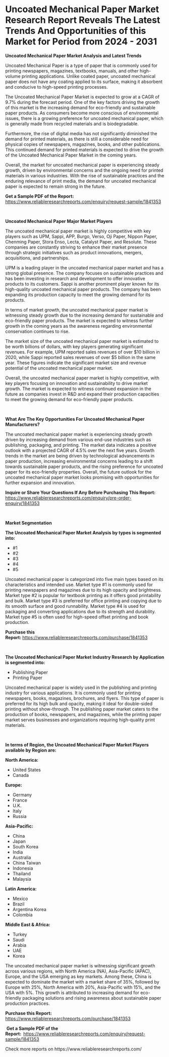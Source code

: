 <p><h1>Uncoated Mechanical Paper Market Research Report Reveals The Latest Trends And Opportunities of this Market for Period from 2024 - 2031</h1></p><p><strong>Uncoated Mechanical Paper Market Analysis and Latest Trends</strong></p>
<p><p>Uncoated Mechanical Paper is a type of paper that is commonly used for printing newspapers, magazines, textbooks, manuals, and other high-volume printing applications. Unlike coated paper, uncoated mechanical paper does not have any coating applied to its surface, making it absorbent and conducive to high-speed printing processes.</p><p>The Uncoated Mechanical Paper Market is expected to grow at a CAGR of 9.7% during the forecast period. One of the key factors driving the growth of this market is the increasing demand for eco-friendly and sustainable paper products. As consumers become more conscious of environmental issues, there is a growing preference for uncoated mechanical paper, which is generally made from recycled materials and is biodegradable.</p><p>Furthermore, the rise of digital media has not significantly diminished the demand for printed materials, as there is still a considerable need for physical copies of newspapers, magazines, books, and other publications. This continued demand for printed materials is expected to drive the growth of the Uncoated Mechanical Paper Market in the coming years.</p><p>Overall, the market for uncoated mechanical paper is experiencing steady growth, driven by environmental concerns and the ongoing need for printed materials in various industries. With the rise of sustainable practices and the enduring relevance of print media, the demand for uncoated mechanical paper is expected to remain strong in the future.</p></p>
<p><strong>Get a Sample PDF of the Report:&nbsp;</strong> <a href="https://www.reliableresearchreports.com/enquiry/request-sample/1841353">https://www.reliableresearchreports.com/enquiry/request-sample/1841353</a></p>
<p>&nbsp;</p>
<p><strong>Uncoated Mechanical Paper Major Market Players</strong></p>
<p><p>The uncoated mechanical paper market is highly competitive with key players such as UPM, Sappi, APP, Burgo, Verso, Oji Paper, Nippon Paper, Chenming Paper, Stora Enso, Lecta, Catalyst Paper, and Resolute. These companies are constantly striving to enhance their market presence through strategic initiatives such as product innovations, mergers, acquisitions, and partnerships.</p><p>UPM is a leading player in the uncoated mechanical paper market and has a strong global presence. The company focuses on sustainable practices and has been investing in research and development to offer innovative products to its customers. Sappi is another prominent player known for its high-quality uncoated mechanical paper products. The company has been expanding its production capacity to meet the growing demand for its products.</p><p>In terms of market growth, the uncoated mechanical paper market is witnessing steady growth due to the increasing demand for sustainable and eco-friendly paper products. The market is expected to witness further growth in the coming years as the awareness regarding environmental conservation continues to rise.</p><p>The market size of the uncoated mechanical paper market is estimated to be worth billions of dollars, with key players generating significant revenues. For example, UPM reported sales revenues of over $10 billion in 2020, while Sappi reported sales revenues of over $5 billion in the same year. These figures indicate the significant market size and revenue potential of the uncoated mechanical paper market.</p><p>Overall, the uncoated mechanical paper market is highly competitive, with key players focusing on innovation and sustainability to drive market growth. The market is expected to witness continued expansion in the future as companies invest in R&D and expand their production capacities to meet the growing demand for eco-friendly paper products.</p></p>
<p>&nbsp;</p>
<p><strong>What Are The Key Opportunities For Uncoated Mechanical Paper Manufacturers?</strong></p>
<p><p>The uncoated mechanical paper market is experiencing steady growth driven by increasing demand from various end-use industries such as publishing, packaging, and printing. The market data indicates a positive outlook with a projected CAGR of 4.5% over the next five years. Growth trends in the market are being driven by technological advancements in paper production, increasing environmental concerns leading to a shift towards sustainable paper products, and the rising preference for uncoated paper for its eco-friendly properties. Overall, the future outlook for the uncoated mechanical paper market looks promising with opportunities for further expansion and innovation.</p></p>
<p><strong>Inquire or Share Your Questions If Any Before Purchasing This Report:</strong> <a href="https://www.reliableresearchreports.com/enquiry/pre-order-enquiry/1841353">https://www.reliableresearchreports.com/enquiry/pre-order-enquiry/1841353</a></p>
<p>&nbsp;</p>
<p><strong>Market Segmentation</strong></p>
<p><strong>The Uncoated Mechanical Paper Market Analysis by types is segmented into:</strong></p>
<p><ul><li>#1</li><li>#2</li><li>#3</li><li>#4</li><li>#5</li></ul></p>
<p><p>Uncoated mechanical paper is categorized into five main types based on its characteristics and intended use. Market type #1 is commonly used for printing newspapers and magazines due to its high opacity and brightness. Market type #2 is popular for textbook printing as it offers good printability and bulk. Market type #3 is preferred for office printing and copying due to its smooth surface and good runnability. Market type #4 is used for packaging and converting applications due to its strength and durability. Market type #5 is often used for high-speed offset printing and book production.</p></p>
<p><strong>Purchase this Report:&nbsp;</strong><a href="https://www.reliableresearchreports.com/purchase/1841353">https://www.reliableresearchreports.com/purchase/1841353</a></p>
<p>&nbsp;</p>
<p><strong>The Uncoated Mechanical Paper Market Industry Research by Application is segmented into:</strong></p>
<p><ul><li>Publishing Paper</li><li>Printing Paper</li></ul></p>
<p><p>Uncoated mechanical paper is widely used in the publishing and printing industry for various applications. It is commonly used for printing newspapers, books, magazines, brochures, and flyers. This type of paper is preferred for its high bulk and opacity, making it ideal for double-sided printing without show-through. The publishing paper market caters to the production of books, newspapers, and magazines, while the printing paper market serves businesses and organizations requiring high-quality print materials.</p></p>
<p>&nbsp;</p>
<p><strong>In terms of Region, the Uncoated Mechanical Paper Market Players available by Region are:</strong></p>
<p>
    <p> <strong> North America: </strong>
        <ul>
            <li>United States</li>
            <li>Canada</li>
        </ul>
        </p> 
    <p> <strong> Europe: </strong>
        <ul>
            <li>Germany</li>
            <li>France</li>
            <li>U.K.</li>
            <li>Italy</li>
            <li>Russia</li>
        </ul>
        </p> 
    <p> <strong> Asia-Pacific: </strong>
        <ul>
            <li>China</li>
            <li>Japan</li>
            <li>South Korea</li>
            <li>India</li>
            <li>Australia</li>
            <li>China Taiwan</li>
            <li>Indonesia</li>
            <li>Thailand</li>
            <li>Malaysia</li>
        </ul>
        </p> 
    <p> <strong> Latin America: </strong>
        <ul>
            <li>Mexico</li>
            <li>Brazil</li>
            <li>Argentina Korea</li>
            <li>Colombia</li>
        </ul>
        </p> 
    <p> <strong> Middle East & Africa: </strong>
        <ul>
            <li>Turkey</li>
            <li>Saudi</li>
            <li>Arabia</li>
            <li>UAE</li>
            <li>Korea</li>
        </ul>
    </p>
    </p>
<p><p>The uncoated mechanical paper market is witnessing significant growth across various regions, with North America (NA), Asia-Pacific (APAC), Europe, and the USA emerging as key markets. Among these, China is expected to dominate the market with a market share of 35%, followed by Europe with 25%, North America with 20%, Asia-Pacific with 15%, and the USA with 5%. This growth is attributed to increasing demand for eco-friendly packaging solutions and rising awareness about sustainable paper production practices.</p></p>
<p><strong>Purchase this Report: </strong><a href="https://www.reliableresearchreports.com/purchase/1841353">https://www.reliableresearchreports.com/purchase/1841353</a></p>
<p>&nbsp;<strong>Get a Sample PDF of the Report:&nbsp;&nbsp;</strong><a href="https://www.reliableresearchreports.com/enquiry/request-sample/1841353">https://www.reliableresearchreports.com/enquiry/request-sample/1841353</a></p>
<p><strong></strong></p>
<p>Check more reports on https://www.reliableresearchreports.com/</p>